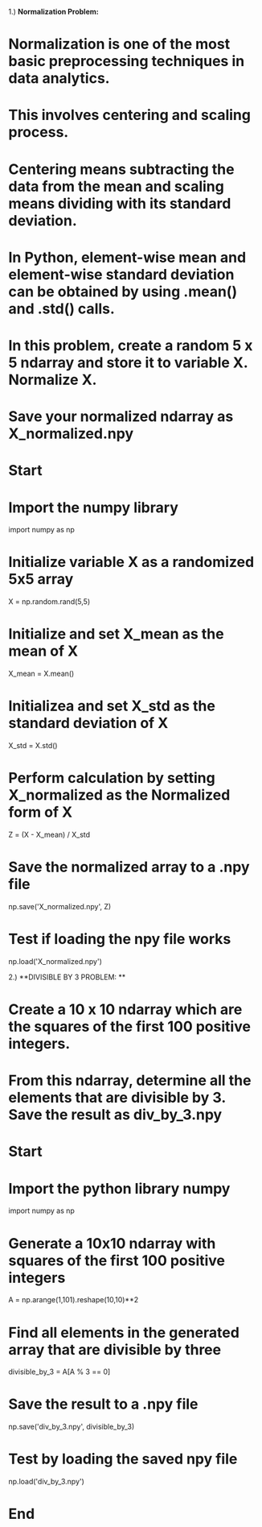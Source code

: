 1.) **Normalization Problem:**
# Normalization is one of the most basic preprocessing techniques in data analytics.
# This involves centering and scaling process.
# Centering means subtracting the data from the mean and scaling means dividing with its standard deviation.
# In Python, element-wise mean and element-wise standard deviation can be obtained by using .mean() and .std() calls.
# In this problem, create a random 5 x 5 ndarray and store it to variable X. Normalize X.
# Save your normalized ndarray as X_normalized.npy

# Start 
# Import the numpy library
import numpy as np
# Initialize variable X as a randomized 5x5 array
X = np.random.rand(5,5)
# Initialize and set X_mean as the mean of X
X_mean = X.mean()
# Initializea and set X_std as the standard deviation of X
X_std = X.std()
# Perform calculation by setting X_normalized as the Normalized form of X
Z = (X - X_mean) / X_std
# Save the normalized array to a .npy file
np.save('X_normalized.npy', Z)
# Test if loading the npy file works
np.load('X_normalized.npy')




2.) **DIVISIBLE BY 3 PROBLEM: **
# Create a 10 x 10 ndarray which are the squares of the first 100 positive integers.
# From this ndarray, determine all the elements that are divisible by 3. Save the result as div_by_3.npy

# Start
# Import the python library numpy
import numpy as np
# Generate a 10x10 ndarray with squares of the first 100 positive integers
A = np.arange(1,101).reshape(10,10)**2
# Find all elements in the generated array that are divisible by three
divisible_by_3 = A[A % 3 == 0]
# Save the result to a .npy file
np.save('div_by_3.npy', divisible_by_3)
# Test by loading the saved npy file
np.load('div_by_3.npy')
# End
